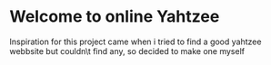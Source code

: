 # Welcome to online Yahtzee
Inspiration for this project came when i tried to find a good yahtzee webbsite but couldn\t find any, so decided to make one myself